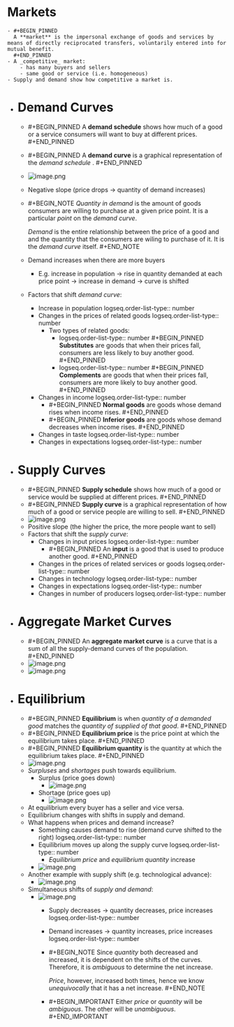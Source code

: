 # Markets
	- #+BEGIN_PINNED
	  A **market** is the impersonal exchange of goods and services by means of directly reciprocated transfers, voluntarily entered into for mutual benefit.
	  #+END_PINNED
	- A _competitive_ market:
		- has many buyers and sellers
		- same good or service (i.e. homogeneous)
	- Supply and demand show how competitive a market is.
- # Demand Curves
	- #+BEGIN_PINNED
	  A **demand schedule** shows how much of a good or a service consumers will want to buy at different prices.
	  #+END_PINNED
	- #+BEGIN_PINNED
	  A **demand curve** is a graphical representation of the _demand schedule_ .
	  #+END_PINNED
	- ![image.png](../assets/image_1695038017914_0.png)
	- Negative slope (price drops -> quantity of demand increases)
	- #+BEGIN_NOTE
	  _Quantity in demand_ is the amount of goods consumers are willing to purchase at a given price point. It is a particular _point_ on the _demand curve_.
	  
	  _Demand_ is the entire relationship between the price of a good and and the quantity that the consumers are wiling to purchase of it. It is the _demand curve_ itself.
	  #+END_NOTE
	- Demand increases when there are more buyers
		- E.g. increase in population -> rise in quantity demanded at each price point -> increase in demand       -> curve is shifted
	- Factors that shift _demand curve_:
		- Increase in population
		  logseq.order-list-type:: number
		- Changes in the prices of related goods
		  logseq.order-list-type:: number
			- Two types of related goods:
				- logseq.order-list-type:: number
				  #+BEGIN_PINNED
				  **Substitutes** are goods that when their prices fall, consumers are less likely to buy another good.
				  #+END_PINNED
				- logseq.order-list-type:: number
				  #+BEGIN_PINNED
				  **Complements** are goods that when their prices fall, consumers are more likely to buy another good.
				  #+END_PINNED
		- Changes in income
		  logseq.order-list-type:: number
			- #+BEGIN_PINNED
			  **Normal goods** are goods whose demand rises when income rises.
			  #+END_PINNED
			- #+BEGIN_PINNED
			  **Inferior goods** are goods whose demand decreases when income rises.
			  #+END_PINNED
		- Changes in taste
		  logseq.order-list-type:: number
		- Changes in expectations
		  logseq.order-list-type:: number
- # Supply Curves
	- #+BEGIN_PINNED
	  **Supply schedule** shows how much of a good or service would be supplied at different prices.
	  #+END_PINNED
	- #+BEGIN_PINNED
	  **Supply curve** is a graphical representation of how much of a good or service people are willing to sell.
	  #+END_PINNED
	- ![image.png](../assets/image_1695038233375_0.png)
	- Positive slope (the higher the price, the more people want to sell)
	- Factors that shift the _supply curve_:
		- Changes in input prices
		  logseq.order-list-type:: number
			- #+BEGIN_PINNED
			  An **input** is a good that is used to produce another good.
			  #+END_PINNED
		- Changes in the prices of related services or goods
		  logseq.order-list-type:: number
		- Changes in technology
		  logseq.order-list-type:: number
		- Changes in expectations
		  logseq.order-list-type:: number
		- Changes in number of producers
		  logseq.order-list-type:: number
- # Aggregate Market Curves
	- #+BEGIN_PINNED
	  An **aggregate market curve** is a curve that is a sum of all the supply-demand curves of the population.
	  #+END_PINNED
	- ![image.png](../assets/image_1695038348097_0.png)
	- ![image.png](../assets/image_1695037816857_0.png)
- # Equilibrium
	- #+BEGIN_PINNED
	  **Equilibrium** is when _quantity of a demanded good_ matches the _quantity of supplied of that good_.
	  #+END_PINNED
	- #+BEGIN_PINNED
	  **Equilibrium price** is the price point at which the equilibrium takes place.
	  #+END_PINNED
	- #+BEGIN_PINNED
	  **Equilibrium quantity** is the quantity at which the equilibrium takes place.
	  #+END_PINNED
	- ![image.png](../assets/image_1695038611796_0.png)
	- _Surpluses_ and _shortages_ push towards equilibrium.
		- Surplus (price goes down)
			- ![image.png](../assets/image_1695038400063_0.png)
		- Shortage (price goes up)
			- ![image.png](../assets/image_1695038424261_0.png)
	- At equilibrium every buyer has a seller and vice versa.
	- Equilibrium changes with shifts in supply and demand.
	- What happens when prices and demand increase?
		- Something causes demand to rise (demand curve shifted to the right)
		  logseq.order-list-type:: number
		- Equilibrium moves up along the supply curve
		  logseq.order-list-type:: number
			- _Equilibrium price_ and _equilibrium quantity_ increase
		- ![image.png](../assets/image_1695038721730_0.png)
	- Another example with supply shift (e.g. technological advance):
		- ![image.png](../assets/image_1695038818450_0.png)
	- Simultaneous shifts of _supply and demand_:
		- ![image.png](../assets/image_1695049467918_0.png)
			- Supply decreases -> quantity decreases, price increases
			  logseq.order-list-type:: number
			- Demand increases -> quantity increases, price increases
			  logseq.order-list-type:: number
			- #+BEGIN_NOTE
			  Since _quantity_ both decreased and increased, it is dependent on the shifts of the curves. Therefore, it is _ambiguous_ to determine the net increase.
			  
			  _Price_, however, increased both times, hence we know _unequivocally_ that it has a net increase.
			  #+END_NOTE
			- #+BEGIN_IMPORTANT
			  Either _price_ or _quantity_ will be _ambiguous_. The other will be _unambiguous_.
			  #+END_IMPORTANT